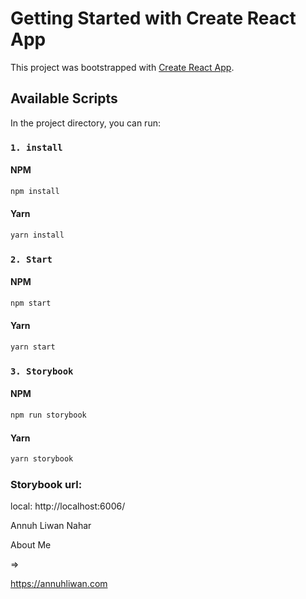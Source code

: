 
# Getting Started with Create React App

This project was bootstrapped with [Create React App](https://github.com/facebook/create-react-app).

## Available Scripts

In the project directory, you can run:

### `1. install`
#### NPM
```bash
npm install
```
#### Yarn
```bash
yarn install
```

### `2. Start`
#### NPM
```bash
npm start
```

#### Yarn
```bash
yarn start
```

### `3. Storybook`
#### NPM
```bash
npm run storybook
```
#### Yarn
```bash
yarn storybook
```

<h3 align="left">Storybook url:</h3>
<p>local: http://localhost:6006/</p>

<p>Annuh Liwan Nahar</p>
<p> About Me</p> => <p><a href="https://annuhliwan.com/">https://annuhliwan.com</a></p>